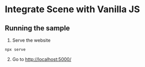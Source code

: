 # Integrate Scene with Vanilla JS


## Running the sample

1. Serve the website

```bash
npx serve
```

2. Go to [http://localhost:5000/](http://localhost:5000/)
